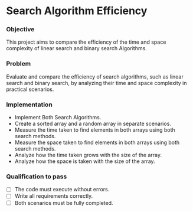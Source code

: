 # Search Algorithm Efficiency

### Objective
This project aims to compare the efficiency of the time and space complexity of linear search and binary search Algorithms.

### Problem

Evaluate and compare the efficiency of search algorithms, such as linear search and binary search, by analyzing their time and space complexity in practical scenarios.



### Implementation

- Implement Both Search Algorithms.
- Create a sorted array and a random array in separate scenarios.
- Measure the time taken to find elements in both arrays using both search methods.
- Measure the space taken to find elements in both arrays using both search methods.
- Analyze how the time taken grows with the size of the array.
- Analyze how the space is taken with the size of the array.


### Qualification to pass
 - [ ] The code must execute without errors.
- [ ] Write all requirements correctly.
- [ ] Both scenarios must be fully completed.
